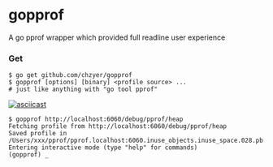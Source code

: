 # gopprof
A go pprof wrapper which provided full readline user experience

### Get
```
$ go get github.com/chzyer/gopprof
$ gopprof [options] [binary] <profile source> ...
# just like anything with "go tool pprof"
```

[![asciicast](https://asciinema.org/a/c2ijwhevuxhic8j1n1eylgqx3.png)](https://asciinema.org/a/c2ijwhevuxhic8j1n1eylgqx3)

```
$ gopprof http://localhost:6060/debug/pprof/heap
Fetching profile from http://localhost:6060/debug/pprof/heap
Saved profile in /Users/xxx/pprof/pprof.localhost:6060.inuse_objects.inuse_space.028.pb.gz
Entering interactive mode (type "help" for commands)
(gopprof) _
```
